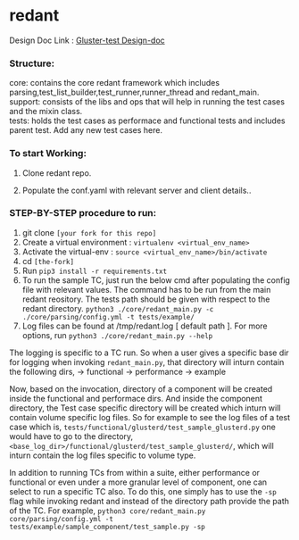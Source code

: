 # redant

Design Doc Link : [Gluster-test Design-doc](https://docs.google.com/document/d/1D8zUSmg-00ey711gsqvS6G9i_fGN2cE0EbG4u1TOsaQ/edit?usp=sharing)

### Structure:

core: contains the core redant framework which includes parsing,test_list_builder,test_runner,runner_thread and redant_main.<br>
support: consists of the libs and ops that will help in running the test cases and the mixin class.<br>
tests: holds the test cases as performace and functional tests and includes parent test. Add any new test cases here.<br>

### To start Working:

1. Clone redant repo.

2. Populate the conf.yaml with relevant server and client details..


### STEP-BY-STEP procedure to run:
1. git clone `[your fork for this repo]`
2. Create a virtual environment : `virtualenv <virtual_env_name>`
3. Activate the virtual-env : `source <virtual_env_name>/bin/activate`
4. cd `[the-fork]`
5. Run `pip3 install -r requirements.txt`
6. To run the sample TC, just run the below cmd after populating the
config file with relevant values. The command has to be run from the main redant
reository. The tests path should be given with respect to the redant directory.
`python3 ./core/redant_main.py -c ./core/parsing/config.yml -t tests/example/`
7. Log files can be found at /tmp/redant.log [ default path ].
For more options, run `python3 ./core/redant_main.py --help`

The logging is specific to a TC run. So when a user gives a specific base dir
for logging when invoking `redant_main.py`, that directory will inturn
contain the following dirs,
 -> functional
 -> performance
 -> example

Now, based on the invocation, directory of a component will be created inside
the functional and performace dirs. And inside the component directory,
the Test case specific directory will be created which inturn will contain
volume specific log files.
So for example to see the log files of a test case which is,
`tests/functional/glusterd/test_sample_glusterd.py`
one would have to go to the directory,
`<base_log_dir>/functional/glusterd/test_sample_glusterd/`, which will inturn
contain the log files specific to volume type.

In addition to running TCs from within a suite, either performance or
functional or even under a more granular level of component, one can select to
run a specific TC also. To do this, one simply has to use the `-sp` flag while
invoking redant and instead of the directory path provide the path of the TC.
For example,
`python3 core/redant_main.py core/parsing/config.yml -t tests/example/sample_component/test_sample.py -sp`
